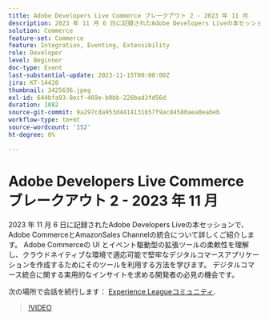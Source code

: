 ```yaml
---
title: Adobe Developers Live Commerce ブレークアウト 2 - 2023 年 11 月
description: 2023 年 11 月 6 日に記録されたAdobe Developers Liveの本セッションで、Adobe CommerceとAmazonSales Channelの統合について詳しくご紹介します。 Adobe Commerceの UI とイベント駆動型の拡張ツールの柔軟性を理解し、クラウドネイティブな環境で適応可能で堅牢なデジタルコマースアプリケーションを作成するためにそのツールを利用する方法を学びます。 デジタルコマース統合に関する実用的なインサイトを求める開発者の必見の機会です。
solution: Commerce
feature-set: Commerce
feature: Integration, Eventing, Extensibility
role: Developer
level: Beginner
doc-type: Event
last-substantial-update: 2023-11-15T00:00:00Z
jira: KT-14428
thumbnail: 3425636.jpeg
exl-id: 644bfa93-8ecf-469e-b0bb-226bad3fd56d
duration: 1082
source-git-commit: 9a297cda953d4414131657f9ac84580aea0eabeb
workflow-type: tm+mt
source-wordcount: '152'
ht-degree: 0%

---
```


# Adobe Developers Live Commerce ブレークアウト 2 - 2023 年 11 月

2023 年 11 月 6 日に記録されたAdobe Developers Liveの本セッションで、Adobe CommerceとAmazonSales Channelの統合について詳しくご紹介します。 Adobe Commerceの UI とイベント駆動型の拡張ツールの柔軟性を理解し、クラウドネイティブな環境で適応可能で堅牢なデジタルコマースアプリケーションを作成するためにそのツールを利用する方法を学びます。 デジタルコマース統合に関する実用的なインサイトを求める開発者の必見の機会です。

次の場所で会話を続行します： [Experience Leagueコミュニティ](https://adobe.ly/46M7lZK).

>[!VIDEO](https://video.tv.adobe.com/v/3425636/?learn=on)
